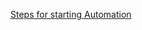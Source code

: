 [Steps for starting Automation](https://docs.google.com/document/d/1a0nA8t_DMBQl7lnSIaUX7Ow3qt-Y5qi5L0KIn6uDhcU/edit?usp=sharing)
